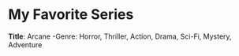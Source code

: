 # My Favorite Series
**Title**: Arcane
-Genre: Horror, Thriller, Action, Drama, Sci-Fi, Mystery, Adventure



